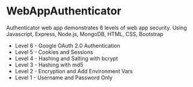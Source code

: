# WebAppAuthenticator
Authenticator web app demonstrates 6 levels of web app security. Using Javascript, Express, Node.js, MongoDB, HTML, CSS, Bootstrap

- Level 6 - Google OAuth 2.0 Authentication
- Level 5 - Cookies and Sessions
- Level 4 - Hashing and Salting with bcrypt
- Level 3 - Hashing with md5
- Level 2 - Encryption and Add Environment Vars
- Level 1 - Username and Password Only
